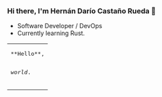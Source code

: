 ### Hi there, I'm Hernán Darío Castaño Rueda 👋
- Software Developer / DevOps
- Currently learning Rust.

<script type="text/javascript">
    console.log('hola');
</script>

<table><tr><td>
<pre>
**Hello**,

_world_.
</pre>
</td></tr></table>

<!--
**dario-castano/dario-castano** is a ✨ _special_ ✨ repository because its `README.md` (this file) appears on your GitHub profile.

Here are some ideas to get you started:

- 🔭 I’m currently working on ...
- 🌱 I’m currently learning ...
- 👯 I’m looking to collaborate on ...
- 🤔 I’m looking for help with ...
- 💬 Ask me about ...
- 📫 How to reach me: ...
- 😄 Pronouns: ...
- ⚡ Fun fact: ...
-->
 